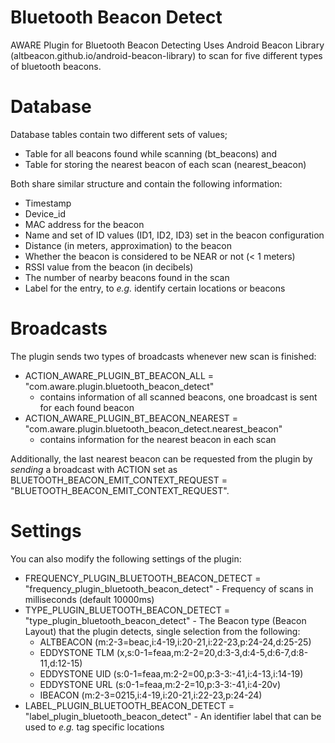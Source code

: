 # Bluetooth Beacon Detect
AWARE Plugin for Bluetooth Beacon Detecting
Uses Android Beacon Library (altbeacon.github.io/android-beacon-library) to scan for five different types of bluetooth beacons.

# Database
Database tables contain two different sets of values; 
* Table for all beacons found while scanning (bt_beacons) and 
* Table for storing the nearest beacon of each scan (nearest_beacon)

Both share similar structure and contain the following information:
* Timestamp
* Device_id
* MAC address for the beacon
* Name and set of ID values (ID1, ID2, ID3) set in the beacon configuration
* Distance (in meters, approximation) to the beacon
* Whether the beacon is considered to be NEAR or not (< 1 meters)
* RSSI value from the beacon (in decibels)
* The number of nearby beacons found in the scan
* Label for the entry, to *e.g.* identify certain locations or beacons

# Broadcasts
The plugin sends two types of broadcasts whenever new scan is finished:
* ACTION_AWARE_PLUGIN_BT_BEACON_ALL = "com.aware.plugin.bluetooth_beacon_detect" 
  - contains information of all scanned beacons, one broadcast is sent for each found beacon
* ACTION_AWARE_PLUGIN_BT_BEACON_NEAREST = "com.aware.plugin.bluetooth_beacon_detect.nearest_beacon" 
  - contains information for the nearest beacon in each scan

Additionally, the last nearest beacon can be requested from the plugin by *sending* a broadcast with ACTION set as BLUETOOTH_BEACON_EMIT_CONTEXT_REQUEST = "BLUETOOTH_BEACON_EMIT_CONTEXT_REQUEST".

# Settings
You can also modify the following settings of the plugin:
* FREQUENCY_PLUGIN_BLUETOOTH_BEACON_DETECT = "frequency_plugin_bluetooth_beacon_detect" - Frequency of scans in milliseconds (default 10000ms)
* TYPE_PLUGIN_BLUETOOTH_BEACON_DETECT = "type_plugin_bluetooth_beacon_detect" - The Beacon type (Beacon Layout) that the plugin detects, single selection from the following:
  - ALTBEACON (m:2-3=beac,i:4-19,i:20-21,i:22-23,p:24-24,d:25-25)
  - EDDYSTONE TLM (x,s:0-1=feaa,m:2-2=20,d:3-3,d:4-5,d:6-7,d:8-11,d:12-15)
  - EDDYSTONE UID (s:0-1=feaa,m:2-2=00,p:3-3:-41,i:4-13,i:14-19)
  - EDDYSTONE URL (s:0-1=feaa,m:2-2=10,p:3-3:-41,i:4-20v)
  - IBEACON	(m:2-3=0215,i:4-19,i:20-21,i:22-23,p:24-24)
* LABEL_PLUGIN_BLUETOOTH_BEACON_DETECT = "label_plugin_bluetooth_beacon_detect" - An identifier label that can be used to *e.g.* tag specific locations  
